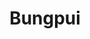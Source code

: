 ---
title: Bungpui
layout: collection
permalink: /projects/bungpui
collection: bungpui
entries_layout: grid
classes: wide
---
